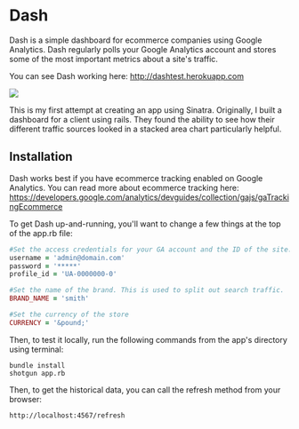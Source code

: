 Dash
====

Dash is a simple dashboard for ecommerce companies using Google Analytics. Dash regularly polls your Google Analytics account and stores some of the most important metrics about a site's traffic. 

You can see Dash working here: http://dashtest.herokuapp.com

![](https://dl.dropbox.com/u/11299300/dash_v1.png)

This is my first attempt at creating an app using Sinatra. Originally, I built a dashboard for a client using rails. They found the ability to see how their different traffic sources looked in a stacked area chart particularly helpful.

## Installation

Dash works best if you have ecommerce tracking enabled on Google Analytics. You can read more about ecommerce tracking here: https://developers.google.com/analytics/devguides/collection/gajs/gaTrackingEcommerce

To get Dash up-and-running, you'll want to change a few things at the top of the app.rb file:

```ruby
#Set the access credentials for your GA account and the ID of the site. #Todo — don't check in password!
username = 'admin@domain.com'
password = '*****'
profile_id = 'UA-0000000-0'

#Set the name of the brand. This is used to split out search traffic.
BRAND_NAME = 'smith'

#Set the currency of the store
CURRENCY = '&pound;'
```

Then, to test it locally, run the following commands from the app's directory using terminal:

```
bundle install
shotgun app.rb
```

Then, to get the historical data, you can call the refresh method from your browser:

`http://localhost:4567/refresh`
